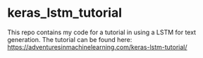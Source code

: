 # keras_lstm_tutorial
This repo contains my code for a tutorial in using a LSTM for text generation. The tutorial can be found here: https://adventuresinmachinelearning.com/keras-lstm-tutorial/
